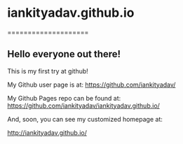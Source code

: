 # iankityadav.github.io
====================

## Hello everyone out there!

This is my first try at github!

My Github user page is at: 
https://github.com/iankityadav/

My Github Pages repo can be found at:  
https://github.com/iankityadav/iankityadav.github.io/

And, soon, you can see my customized homepage at:

http://iankityadav.github.io/
